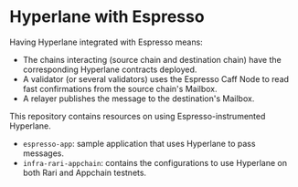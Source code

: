 # Hyperlane with Espresso

Having Hyperlane integrated with Espresso means:

- The chains interacting (source chain and destination chain) have the corresponding Hyperlane contracts deployed.
- A validator (or several validators) uses the Espresso Caff Node to read fast confirmations from the source chain's Mailbox.
- A relayer publishes the message to the destination's Mailbox.

This repository contains resources on using Espresso-instrumented Hyperlane.

- `espresso-app`: sample application that uses Hyperlane to pass messages.
- `infra-rari-appchain`: contains the configurations to use Hyperlane on both Rari and Appchain testnets.



